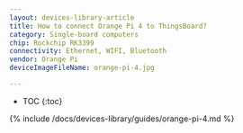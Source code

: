 ```yaml
---
layout: devices-library-article
title: How to connect Orange Pi 4 to ThingsBoard?
category: Single-board computers
chip: Rockchip RK3399
connectivity: Ethernet, WIFI, Bluetooth
vendor: Orange Pi
deviceImageFileName: orange-pi-4.jpg

---
```



* TOC
{:toc}

{% include /docs/devices-library/guides/orange-pi-4.md %}